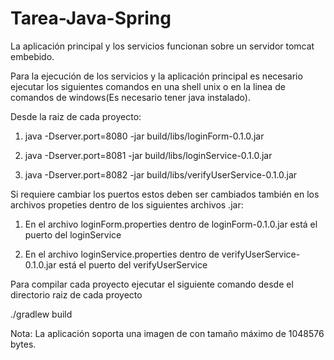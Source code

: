 # Tarea-Java-Spring

La aplicación principal y los servicios funcionan sobre un servidor tomcat embebido.

Para la ejecución de los servicios y la aplicación principal es necesario ejecutar los siguientes
comandos en una shell unix o en la linea de comandos de windows(Es necesario tener java instalado).

Desde la raiz de cada proyecto:

1)	java -Dserver.port=8080 -jar build/libs/loginForm-0.1.0.jar

2)	java -Dserver.port=8081 -jar build/libs/loginService-0.1.0.jar

3)	java -Dserver.port=8082 -jar build/libs/verifyUserService-0.1.0.jar

Si requiere cambiar los puertos estos deben ser cambiados también en los archivos propeties dentro
de los siguientes archivos .jar:

1)	En el archivo loginForm.properties dentro de loginForm-0.1.0.jar está el puerto del loginService

2)	En el archivo loginService.properties dentro de verifyUserService-0.1.0.jar está el puerto del verifyUserService

Para compilar cada proyecto ejecutar el siguiente comando desde el directorio raiz de cada proyecto

  ./gradlew build
  
Nota: La aplicación soporta una imagen de con tamaño máximo de 1048576 bytes.